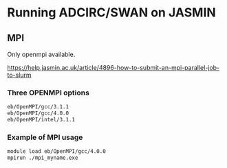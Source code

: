 # Running ADCIRC/SWAN on JASMIN

## MPI

Only openmpi available.

<https://help.jasmin.ac.uk/article/4896-how-to-submit-an-mpi-parallel-job-to-slurm>

### Three OPENMPI options

```bash
eb/OpenMPI/gcc/3.1.1 
eb/OpenMPI/gcc/4.0.0       
eb/OpenMPI/intel/3.1.1
```

### Example of MPI usage

```bash
module load eb/OpenMPI/gcc/4.0.0
mpirun ./mpi_myname.exe
```
